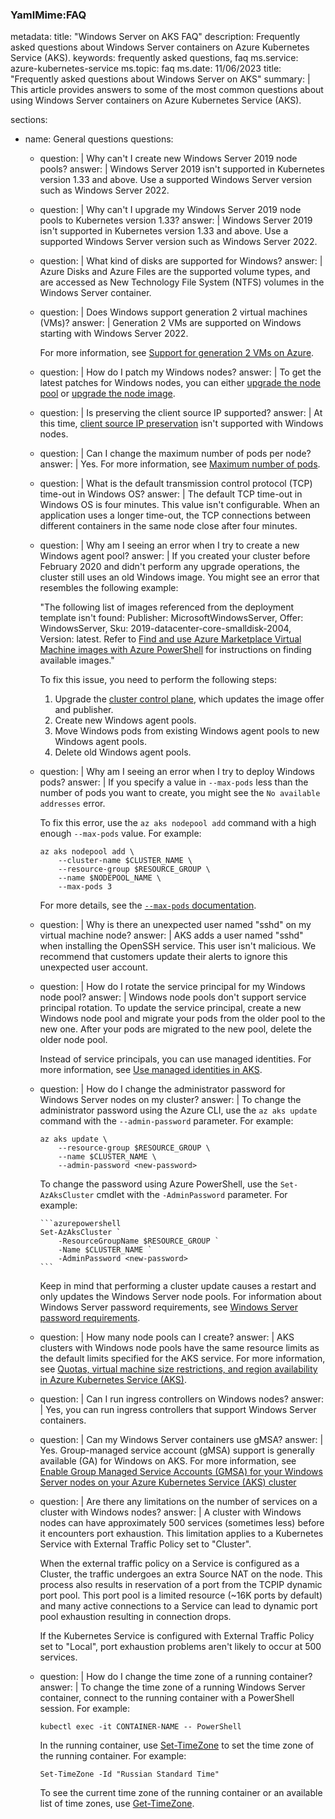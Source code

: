 ### YamlMime:FAQ
metadata:
  title: "Windows Server on AKS FAQ"
  description: Frequently asked questions about Windows Server containers on Azure Kubernetes Service (AKS).
  keywords: frequently asked questions, faq
  ms.service: azure-kubernetes-service
  ms.topic: faq
  ms.date: 11/06/2023
title: "Frequently asked questions about Windows Server on AKS"
summary: |
    This article provides answers to some of the most common questions about using Windows Server containers on Azure Kubernetes Service (AKS).
  

sections:
  - name: General questions
    questions:
      - question:  |
          Why can't I create new Windows Server 2019 node pools?
        answer:  |
          Windows Server 2019 isn't supported in Kubernetes version 1.33 and above. Use a supported Windows Server version such as Windows Server 2022.

      - question:  |
          Why can't I upgrade my Windows Server 2019 node pools to Kubernetes version 1.33?
        answer:  |
          Windows Server 2019 isn't supported in Kubernetes version 1.33 and above. Use a supported Windows Server version such as Windows Server 2022.

      - question: |
          What kind of disks are supported for Windows?
        answer: |
          Azure Disks and Azure Files are the supported volume types, and are accessed as New Technology File System (NTFS) volumes in the Windows Server container.
          
      - question: |
          Does Windows support generation 2 virtual machines (VMs)?
        answer: |
          Generation 2 VMs are supported on Windows starting with Windows Server 2022.
          
          For more information, see [Support for generation 2 VMs on Azure](/azure/virtual-machines/generation-2).
          
      - question: |
          How do I patch my Windows nodes?
        answer: |
          To get the latest patches for Windows nodes, you can either [upgrade the node pool](./manage-node-pools.md#upgrade-a-single-node-pool) or [upgrade the node image](./node-image-upgrade.md).

      - question: |
          Is preserving the client source IP supported?
        answer: |
          At this time, [client source IP preservation](./concepts-network-ingress.md#ingress-controllers) isn't supported with Windows nodes.

      - question: |
          Can I change the maximum number of pods per node?
        answer: |
          Yes. For more information, see [Maximum number of pods](./concepts-network-ip-address-planning.md#maximum-pods-per-node).
          
      - question: |
          What is the default transmission control protocol (TCP) time-out in Windows OS?
        answer: |
          The default TCP time-out in Windows OS is four minutes. This value isn't configurable. When an application uses a longer time-out, the TCP connections between different containers in the same node close after four minutes.
          
      - question: |
          Why am I seeing an error when I try to create a new Windows agent pool?
        answer: |
          If you created your cluster before February 2020 and didn't perform any upgrade operations, the cluster still uses an old Windows image. You might see an error that resembles the following example:

          "The following list of images referenced from the deployment template isn't found: Publisher: MicrosoftWindowsServer, Offer: WindowsServer, Sku: 2019-datacenter-core-smalldisk-2004, Version: latest. Refer to [Find and use Azure Marketplace Virtual Machine images with Azure PowerShell](/azure/virtual-machines/windows/cli-ps-findimage) for instructions on finding available images."

          To fix this issue, you need to perform the following steps:

          1. Upgrade the [cluster control plane](./manage-node-pools.md#upgrade-a-cluster-control-plane-with-multiple-node-pools), which updates the image offer and publisher.
          2. Create new Windows agent pools.
          3. Move Windows pods from existing Windows agent pools to new Windows agent pools.
          4. Delete old Windows agent pools.

      - question: |
          Why am I seeing an error when I try to deploy Windows pods?
        answer: |
          If you specify a value in `--max-pods` less than the number of pods you want to create, you might see the `No available addresses` error.

          To fix this error, use the `az aks nodepool add` command with a high enough `--max-pods` value. For example:

          ```azurecli
          az aks nodepool add \
              --cluster-name $CLUSTER_NAME \
              --resource-group $RESOURCE_GROUP \
              --name $NODEPOOL_NAME \
              --max-pods 3
          ```

          For more details, see the [`--max-pods` documentation](/cli/azure/aks/nodepool#az-aks-nodepool-add).
          
      - question: |
          Why is there an unexpected user named "sshd" on my virtual machine node?
        answer: |
          AKS adds a user named "sshd" when installing the OpenSSH service. This user isn't malicious. We recommend that customers update their alerts to ignore this unexpected user account.

      - question: |
          How do I rotate the service principal for my Windows node pool?
        answer: |
          Windows node pools don't support service principal rotation. To update the service principal, create a new Windows node pool and migrate your pods from the older pool to the new one. After your pods are migrated to the new pool, delete the older node pool.

          Instead of service principals, you can use managed identities. For more information, see [Use managed identities in AKS](./use-managed-identity.md).

      - question: |
          How do I change the administrator password for Windows Server nodes on my cluster?
        answer: |
          To change the administrator password using the Azure CLI, use the `az aks update` command with the `--admin-password` parameter. For example:

          ```azurecli
          az aks update \
              --resource-group $RESOURCE_GROUP \
              --name $CLUSTER_NAME \
              --admin-password <new-password>
          ```

          To change the password using Azure PowerShell, use the `Set-AzAksCluster` cmdlet with the `-AdminPassword` parameter. For example:
            
            ```azurepowershell
            Set-AzAksCluster `
                -ResourceGroupName $RESOURCE_GROUP `
                -Name $CLUSTER_NAME `
                -AdminPassword <new-password>
            ```

          Keep in mind that performing a cluster update causes a restart and only updates the Windows Server node pools. For information about Windows Server password requirements, see [Windows Server password requirements](/windows/security/threat-protection/security-policy-settings/password-must-meet-complexity-requirements#reference).

      - question: |
          How many node pools can I create?
        answer: |
          AKS clusters with Windows node pools have the same resource limits as the default limits specified for the AKS service. For more information, see [Quotas, virtual machine size restrictions, and region availability in Azure Kubernetes Service (AKS)](./quotas-skus-regions.md).

      - question: |
          Can I run ingress controllers on Windows nodes?
        answer: |
          Yes, you can run ingress controllers that support Windows Server containers.

      - question: |
          Can my Windows Server containers use gMSA?
        answer: |
          Yes. Group-managed service account (gMSA) support is generally available (GA) for Windows on AKS. For more information, see [Enable Group Managed Service Accounts (GMSA) for your Windows Server nodes on your Azure Kubernetes Service (AKS) cluster](./use-group-managed-service-accounts.md)
      - question: |
          Are there any limitations on the number of services on a cluster with Windows nodes?
        answer: |
          A cluster with Windows nodes can have approximately 500 services (sometimes less) before it encounters port exhaustion. This limitation applies to a Kubernetes Service with External Traffic Policy set to "Cluster". 

          When the external traffic policy on a Service is configured as a Cluster, the traffic undergoes an extra Source NAT on the node. This process also results in reservation of a port from the TCPIP dynamic port pool. This port pool is a limited resource (~16K ports by default) and many active connections to a Service can lead to dynamic port pool exhaustion resulting in connection drops.

          If the Kubernetes Service is configured with External Traffic Policy set to "Local", port exhaustion problems aren't likely to occur at 500 services.

      - question: |
          How do I change the time zone of a running container?
        answer: |
          To change the time zone of a running Windows Server container, connect to the running container with a PowerShell session. For example:
    
          ```azurecli
          kubectl exec -it CONTAINER-NAME -- PowerShell
          ```

          In the running container, use [Set-TimeZone](/powershell/module/microsoft.powershell.management/set-timezone) to set the time zone of the running container. For example:

          ```azurepowershell
          Set-TimeZone -Id "Russian Standard Time"
          ```

          To see the current time zone of the running container or an available list of time zones, use [Get-TimeZone](/powershell/module/microsoft.powershell.management/get-timezone).

